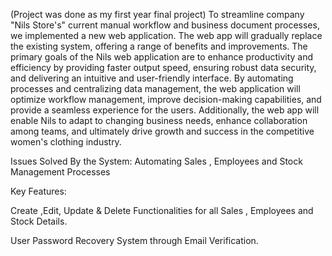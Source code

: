 (Project was done as my first year final project)
To streamline company "Nils Store's" current manual workflow and business document processes, we implemented a new web application. The web app will gradually replace the existing system, offering a range of benefits and improvements. The primary goals of the Nils web application are to enhance productivity and efficiency by providing faster output speed, ensuring robust data security, and delivering an intuitive and user-friendly interface. By automating processes and centralizing data management, the web application will optimize workflow management, improve decision-making capabilities, and provide a seamless experience for the users. Additionally, the web app will enable Nils to adapt to changing business needs, enhance collaboration among teams, and ultimately drive growth and success in the competitive women's clothing industry.

Issues Solved By the System:
Automating Sales , Employees and Stock Management Processes

Key Features:

Create ,Edit, Update & Delete Functionalities for all Sales , Employees and Stock Details.

User Password Recovery System through Email Verification.
